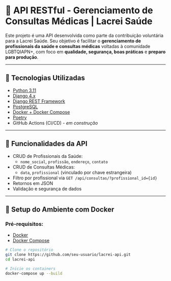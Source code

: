 # 🌈 API RESTful - Gerenciamento de Consultas Médicas | Lacrei Saúde

Este projeto é uma API desenvolvida como parte da contribuição voluntária para a Lacrei Saúde. Seu objetivo é facilitar o **gerenciamento de profissionais da saúde e consultas médicas** voltadas à comunidade LGBTQIAPN+, com foco em **qualidade, segurança, boas práticas** e **preparo para produção**.

---

## 🚀 Tecnologias Utilizadas

- [Python 3.11](https://www.python.org/)
- [Django 4.x](https://www.djangoproject.com/)
- [Django REST Framework](https://www.django-rest-framework.org/)
- [PostgreSQL](https://www.postgresql.org/)
- [Docker + Docker Compose](https://www.docker.com/)
- [Poetry](https://python-poetry.org/)
- GitHub Actions (CI/CD) - _em construção_

---

## 🧱 Funcionalidades da API

- CRUD de Profissionais da Saúde:
  - `nome_social`, `profissão`, `endereço`, `contato`
- CRUD de Consultas Médicas:
  - `data`, `profissional` (vinculado por chave estrangeira)
- Filtro por profissional via `GET /api/consultas/?profissional_id={id}`
- Retornos em JSON
- Validação e segurança de dados

---

## 🐳 Setup do Ambiente com Docker

### Pré-requisitos:
- [Docker](https://www.docker.com/)
- [Docker Compose](https://docs.docker.com/compose/)

```bash
# Clone o repositório
git clone https://github.com/seu-usuario/lacrei-api.git
cd lacrei-api

# Inicie os containers
docker-compose up --build
